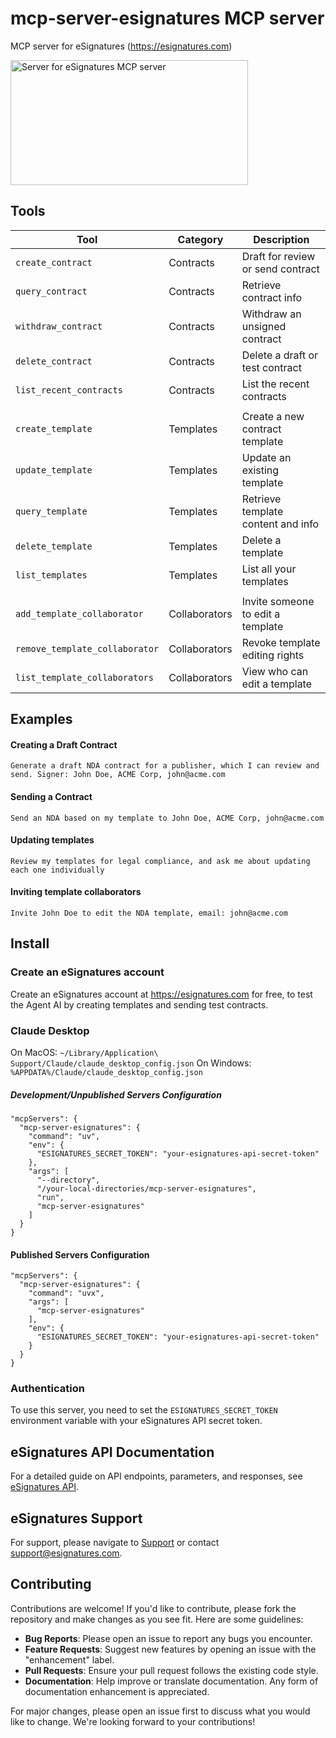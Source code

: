 # mcp-server-esignatures MCP server

MCP server for eSignatures (https://esignatures.com)

<a href="https://glama.ai/mcp/servers/0ev38n83u4"><img width="380" height="200" src="https://glama.ai/mcp/servers/0ev38n83u4/badge" alt="Server for eSignatures MCP server" /></a>

## Tools


| Tool                           | Category      | Description                        |
|--------------------------------|---------------|------------------------------------|
| `create_contract`              | Contracts     | Draft for review or send contract  |
| `query_contract`               | Contracts     | Retrieve contract info             |
| `withdraw_contract`            | Contracts     | Withdraw an unsigned contract      |
| `delete_contract`              | Contracts     | Delete a draft or test contract    |
| `list_recent_contracts`        | Contracts     | List the recent contracts          |
|                                |               |                                    |
| `create_template`              | Templates     | Create a new contract template     |
| `update_template`              | Templates     | Update an existing template        |
| `query_template`               | Templates     | Retrieve template content and info |
| `delete_template`              | Templates     | Delete a template                  |
| `list_templates`               | Templates     | List all your templates            |
|                                |               |                                    |
| `add_template_collaborator`    | Collaborators | Invite someone to edit a template  |
| `remove_template_collaborator` | Collaborators | Revoke template editing rights     |
| `list_template_collaborators`  | Collaborators | View who can edit a template       |


## Examples

#### Creating a Draft Contract

`Generate a draft NDA contract for a publisher, which I can review and send. Signer: John Doe, ACME Corp, john@acme.com`

#### Sending a Contract

`Send an NDA based on my template to John Doe, ACME Corp, john@acme.com`

#### Updating templates

`Review my templates for legal compliance, and ask me about updating each one individually`

#### Inviting template collaborators

`Invite John Doe to edit the NDA template, email: john@acme.com`


## Install

### Create an eSignatures account

Create an eSignatures account at https://esignatures.com for free, to test the Agent AI by creating templates and sending test contracts.

### Claude Desktop

On MacOS: `~/Library/Application\ Support/Claude/claude_desktop_config.json`
On Windows: `%APPDATA%/Claude/claude_desktop_config.json`

##### Development/Unpublished Servers Configuration
```
"mcpServers": {
  "mcp-server-esignatures": {
    "command": "uv",
    "env": {
      "ESIGNATURES_SECRET_TOKEN": "your-esignatures-api-secret-token"
    },
    "args": [
      "--directory",
      "/your-local-directories/mcp-server-esignatures",
      "run",
      "mcp-server-esignatures"
    ]
  }
}
```

#### Published Servers Configuration
```
"mcpServers": {
  "mcp-server-esignatures": {
    "command": "uvx",
    "args": [
      "mcp-server-esignatures"
    ],
    "env": {
      "ESIGNATURES_SECRET_TOKEN": "your-esignatures-api-secret-token"
    }
  }
}
```

### Authentication

To use this server, you need to set the `ESIGNATURES_SECRET_TOKEN` environment variable with your eSignatures API secret token.

## eSignatures API Documentation

For a detailed guide on API endpoints, parameters, and responses, see [eSignatures API](https://esignatures.com/docs/api).

## eSignatures Support

For support, please navigate to [Support](https://esignatures.com/support) or contact [support@esignatures.com](mailto:support@esignatures.com).

## Contributing

Contributions are welcome! If you'd like to contribute, please fork the repository and make changes as you see fit. Here are some guidelines:

- **Bug Reports**: Please open an issue to report any bugs you encounter.
- **Feature Requests**: Suggest new features by opening an issue with the "enhancement" label.
- **Pull Requests**: Ensure your pull request follows the existing code style.
- **Documentation**: Help improve or translate documentation. Any form of documentation enhancement is appreciated.

For major changes, please open an issue first to discuss what you would like to change. We're looking forward to your contributions!
